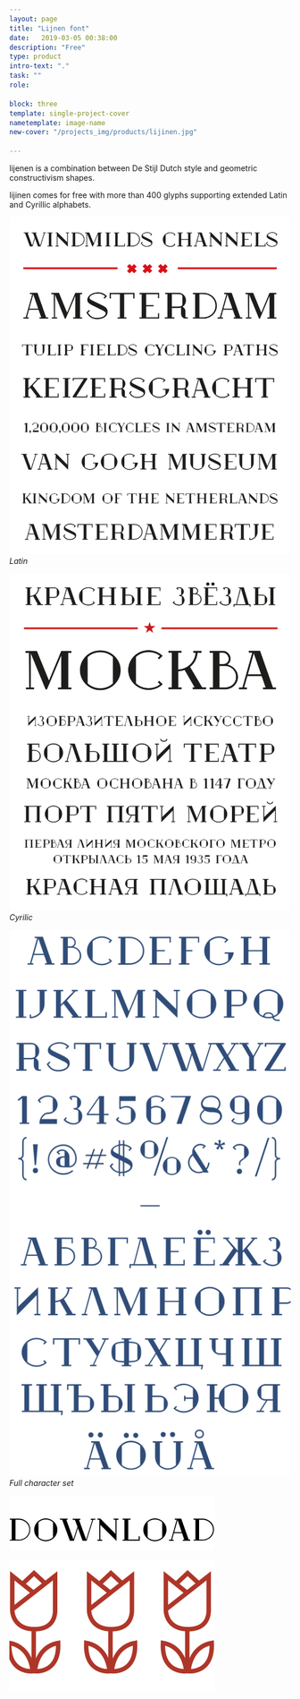 ```yaml
---
layout: page
title: "Lijnen font"
date:   2019-03-05 00:38:00
description: "Free"
type: product
intro-text: "."
task: ""
role: 

block: three
template: single-project-cover
nametemplate: image-name
new-cover: "/projects_img/products/lijinen.jpg"

---
```


lijenen is a combination between De Stijl Dutch style and geometric constructivism shapes.

lijinen comes for free with more than 400 glyphs supporting extended Latin and Cyrillic alphabets.

<span class="p900">![](/projects_img/lijinen/f-1.svg)</span>
<span class="p-center">*Latin*</span>

<span class="p900">![](/projects_img/lijinen/f-2.svg)</span>
<span class="p-center">*Cyrilic*</span>

<span class="p900">![](/projects_img/lijinen/all.svg)</span>
<span class="p-center">*Full character set*</span>


<a href="/fonts/lijnen.ttf"><span class="p300">![](/projects_img/lijinen/download.svg)</span>

<span class="p100">![](/projects_img/lijinen/tulips.svg)</span>